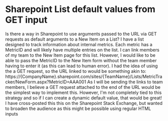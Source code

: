
# Sharepoint List default values from GET input

Is there a way in Sharepoint to use arguments passed to the URL via GET requests as default arguments to a New Item on a List?
I have a list designed to track information about internal metrics. Each metric has a MetricID and will likely have multiple entries on the list. I can link members of my team to the New Item page for this list. However, I would like to be able to pass the MetricID to the New Item form without the team member having to enter it (as this can lead to human error).
I had the idea of using the a GET request, so the URL linked to would be something akin to:
https://{CompanyName}.sharepoint.com/sites/{TeamName}/Lists/MetricTracker/NewForm.aspx?MetricID=AAA001
As I will be sending the links to team members, I believe a GET request attached to the end of the URL would be the simplest way to implement this. However, I'm not completely tied to this strategy and so if I can create a dynamic default value, that would be great!
I have cross-posted this this on the Sharepoint Stack Exchange, but wanted to broaden the audience as this might be possible using regular HTML inputs

        